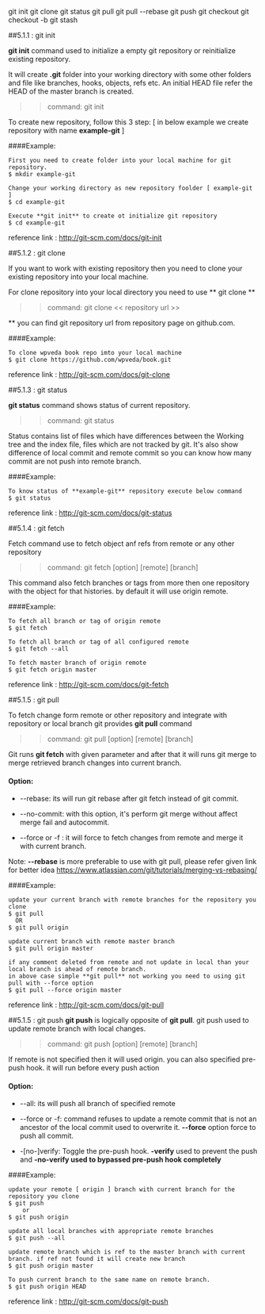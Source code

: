 git init
git clone
git status
git pull
git pull --rebase
git push
git checkout
git checkout -b
git stash

##5.1.1 : git init

**git init** command used to initialize a empty git repository or reinitialize existing repository.

It will create **.git** folder into your working directory with some other folders and file like branches, hooks, objects, refs etc. An initial HEAD file refer the HEAD of the master branch is created.

>> command: git init

To create new repository, follow this 3 step: [ in below example we create repository with name **example-git** ]

####Example:
```
First you need to create folder into your local machine for git repository.
$ mkdir example-git

Change your working directory as new repository foolder [ example-git ]
$ cd example-git

Execute **git init** to create ot initialize git repository
$ cd example-git
```
reference link : http://git-scm.com/docs/git-init

##5.1.2 : git clone

If you want to work with existing repository then you need to clone your existing repository into your local machine.

For clone repository into your local directory you need to use ** git clone **

>> command: git clone << repository url >>

** you can find git repository url from repository page on github.com.

####Example:
```
To clone wpveda book repo imto your local machine
$ git clone https://github.com/wpveda/book.git
```
reference link : http://git-scm.com/docs/git-clone

##5.1.3 : git status

**git status** command shows status of current repository.

>> command: git status

Status contains list of files which have differences between the Working tree and the index file, files which are not tracked by git.
 It's also show difference of local commit and remote commit so you can know how many commit are not push into remote branch.

####Example:
```
To know status of **example-git** repository execute below command
$ git status
```
reference link : http://git-scm.com/docs/git-status

##5.1.4 : git fetch

Fetch command use to fetch object anf refs from remote or any other repository

>> command: git fetch [option] [remote] [branch]

This command also fetch branches or tags from more then one repository with the object for that histories.
by default it will use origin remote.

####Example:
```
To fetch all branch or tag of origin remote
$ git fetch

To fetch all branch or tag of all configured remote
$ git fetch --all

To fetch master branch of origin remote
$ git fetch origin master

```
reference link : http://git-scm.com/docs/git-fetch

##5.1.5 : git pull

To fetch change form remote or other repository and integrate with repository or local branch git provides **git pull** command

>> command: git pull [option] [remote] [branch]

Git runs **git fetch** with given parameter and after that it will runs git merge to merge retrieved branch changes into current branch.

#### Option:

* --rebase: its will run git rebase after git fetch instead of git commit.

* --no-commit: with this option, it's perform git merge without affect merge fail and autocommit.

* --force or -f : it will force to fetch changes from remote and merge it with current branch.

Note: **--rebase** is more preferable to use with git pull, please refer given link for better idea  https://www.atlassian.com/git/tutorials/merging-vs-rebasing/

####Example:
```
update your current branch with remote branches for the repository you clone
$ git pull
  OR
$ git pull origin

update current branch with remote master branch
$ git pull origin master

if any comment deleted from remote and not update in local than your local branch is ahead of remote branch.
in above case simple **git pull** not working you need to using git pull with --force option
$ git pull --force origin master
```
reference link : http://git-scm.com/docs/git-pull

##5.1.5 : git push
**git push** is logically opposite of **git pull**. git push used to update remote branch with local changes.

>> command: git push [option] [remote] [branch]

If remote is not specified then it will used origin. you can also specified pre-push hook. it will run before every push action

#### Option:

* --all: its will push all branch of specified remote

* --force or -f: command refuses to update a remote commit that is not an ancestor of the local commit used to overwrite it.
**--force** option force to push all commit.

* -[no-]verify: Toggle the pre-push hook. **-verify** used to prevent the push and **-no-verify used to bypassed pre-push hook completely**

####Example:
```
update your remote [ origin ] branch with current branch for the repository you clone
$ git push
    or
$ git push origin

update all local branches with appropriate remote branches
$ git push --all

update remote branch which is ref to the master branch with current branch. if ref not found it will create new branch
$ git push origin master

To push current branch to the same name on remote branch.
$ git push origin HEAD
```
reference link : http://git-scm.com/docs/git-push






